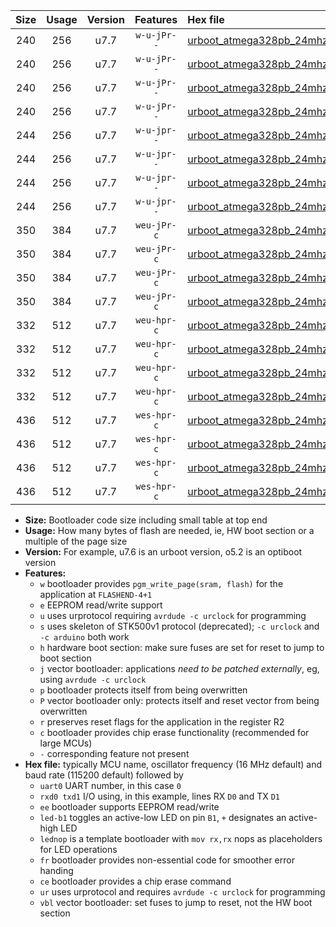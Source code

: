 |Size|Usage|Version|Features|Hex file|
|:-:|:-:|:-:|:-:|:--|
|240|256|u7.7|`w-u-jPr--`|[urboot_atmega328pb_24mhz_19200bps_uart0_rxd0_txd1_led+b5_ur_vbl.hex](https://raw.githubusercontent.com/stefanrueger/urboot.hex/main/mcus/atmega328pb/fcpu_24mhz/19200_bps/urboot_atmega328pb_24mhz_19200bps_uart0_rxd0_txd1_led+b5_ur_vbl.hex)|
|240|256|u7.7|`w-u-jPr--`|[urboot_atmega328pb_24mhz_19200bps_uart0_rxd0_txd1_lednop_ur_vbl.hex](https://raw.githubusercontent.com/stefanrueger/urboot.hex/main/mcus/atmega328pb/fcpu_24mhz/19200_bps/urboot_atmega328pb_24mhz_19200bps_uart0_rxd0_txd1_lednop_ur_vbl.hex)|
|240|256|u7.7|`w-u-jPr--`|[urboot_atmega328pb_24mhz_19200bps_uart1_rxb4_txb3_led+b5_ur_vbl.hex](https://raw.githubusercontent.com/stefanrueger/urboot.hex/main/mcus/atmega328pb/fcpu_24mhz/19200_bps/urboot_atmega328pb_24mhz_19200bps_uart1_rxb4_txb3_led+b5_ur_vbl.hex)|
|240|256|u7.7|`w-u-jPr--`|[urboot_atmega328pb_24mhz_19200bps_uart1_rxb4_txb3_lednop_ur_vbl.hex](https://raw.githubusercontent.com/stefanrueger/urboot.hex/main/mcus/atmega328pb/fcpu_24mhz/19200_bps/urboot_atmega328pb_24mhz_19200bps_uart1_rxb4_txb3_lednop_ur_vbl.hex)|
|244|256|u7.7|`w-u-jpr--`|[urboot_atmega328pb_24mhz_19200bps_uart0_rxd0_txd1_led+b5_fr_ur_vbl.hex](https://raw.githubusercontent.com/stefanrueger/urboot.hex/main/mcus/atmega328pb/fcpu_24mhz/19200_bps/urboot_atmega328pb_24mhz_19200bps_uart0_rxd0_txd1_led+b5_fr_ur_vbl.hex)|
|244|256|u7.7|`w-u-jpr--`|[urboot_atmega328pb_24mhz_19200bps_uart0_rxd0_txd1_lednop_fr_ur_vbl.hex](https://raw.githubusercontent.com/stefanrueger/urboot.hex/main/mcus/atmega328pb/fcpu_24mhz/19200_bps/urboot_atmega328pb_24mhz_19200bps_uart0_rxd0_txd1_lednop_fr_ur_vbl.hex)|
|244|256|u7.7|`w-u-jpr--`|[urboot_atmega328pb_24mhz_19200bps_uart1_rxb4_txb3_led+b5_fr_ur_vbl.hex](https://raw.githubusercontent.com/stefanrueger/urboot.hex/main/mcus/atmega328pb/fcpu_24mhz/19200_bps/urboot_atmega328pb_24mhz_19200bps_uart1_rxb4_txb3_led+b5_fr_ur_vbl.hex)|
|244|256|u7.7|`w-u-jpr--`|[urboot_atmega328pb_24mhz_19200bps_uart1_rxb4_txb3_lednop_fr_ur_vbl.hex](https://raw.githubusercontent.com/stefanrueger/urboot.hex/main/mcus/atmega328pb/fcpu_24mhz/19200_bps/urboot_atmega328pb_24mhz_19200bps_uart1_rxb4_txb3_lednop_fr_ur_vbl.hex)|
|350|384|u7.7|`weu-jPr-c`|[urboot_atmega328pb_24mhz_19200bps_uart0_rxd0_txd1_ee_led+b5_fr_ce_ur_vbl.hex](https://raw.githubusercontent.com/stefanrueger/urboot.hex/main/mcus/atmega328pb/fcpu_24mhz/19200_bps/urboot_atmega328pb_24mhz_19200bps_uart0_rxd0_txd1_ee_led+b5_fr_ce_ur_vbl.hex)|
|350|384|u7.7|`weu-jPr-c`|[urboot_atmega328pb_24mhz_19200bps_uart0_rxd0_txd1_ee_lednop_fr_ce_ur_vbl.hex](https://raw.githubusercontent.com/stefanrueger/urboot.hex/main/mcus/atmega328pb/fcpu_24mhz/19200_bps/urboot_atmega328pb_24mhz_19200bps_uart0_rxd0_txd1_ee_lednop_fr_ce_ur_vbl.hex)|
|350|384|u7.7|`weu-jPr-c`|[urboot_atmega328pb_24mhz_19200bps_uart1_rxb4_txb3_ee_led+b5_fr_ce_ur_vbl.hex](https://raw.githubusercontent.com/stefanrueger/urboot.hex/main/mcus/atmega328pb/fcpu_24mhz/19200_bps/urboot_atmega328pb_24mhz_19200bps_uart1_rxb4_txb3_ee_led+b5_fr_ce_ur_vbl.hex)|
|350|384|u7.7|`weu-jPr-c`|[urboot_atmega328pb_24mhz_19200bps_uart1_rxb4_txb3_ee_lednop_fr_ce_ur_vbl.hex](https://raw.githubusercontent.com/stefanrueger/urboot.hex/main/mcus/atmega328pb/fcpu_24mhz/19200_bps/urboot_atmega328pb_24mhz_19200bps_uart1_rxb4_txb3_ee_lednop_fr_ce_ur_vbl.hex)|
|332|512|u7.7|`weu-hpr-c`|[urboot_atmega328pb_24mhz_19200bps_uart0_rxd0_txd1_ee_led+b5_fr_ce_ur.hex](https://raw.githubusercontent.com/stefanrueger/urboot.hex/main/mcus/atmega328pb/fcpu_24mhz/19200_bps/urboot_atmega328pb_24mhz_19200bps_uart0_rxd0_txd1_ee_led+b5_fr_ce_ur.hex)|
|332|512|u7.7|`weu-hpr-c`|[urboot_atmega328pb_24mhz_19200bps_uart0_rxd0_txd1_ee_lednop_fr_ce_ur.hex](https://raw.githubusercontent.com/stefanrueger/urboot.hex/main/mcus/atmega328pb/fcpu_24mhz/19200_bps/urboot_atmega328pb_24mhz_19200bps_uart0_rxd0_txd1_ee_lednop_fr_ce_ur.hex)|
|332|512|u7.7|`weu-hpr-c`|[urboot_atmega328pb_24mhz_19200bps_uart1_rxb4_txb3_ee_led+b5_fr_ce_ur.hex](https://raw.githubusercontent.com/stefanrueger/urboot.hex/main/mcus/atmega328pb/fcpu_24mhz/19200_bps/urboot_atmega328pb_24mhz_19200bps_uart1_rxb4_txb3_ee_led+b5_fr_ce_ur.hex)|
|332|512|u7.7|`weu-hpr-c`|[urboot_atmega328pb_24mhz_19200bps_uart1_rxb4_txb3_ee_lednop_fr_ce_ur.hex](https://raw.githubusercontent.com/stefanrueger/urboot.hex/main/mcus/atmega328pb/fcpu_24mhz/19200_bps/urboot_atmega328pb_24mhz_19200bps_uart1_rxb4_txb3_ee_lednop_fr_ce_ur.hex)|
|436|512|u7.7|`wes-hpr-c`|[urboot_atmega328pb_24mhz_19200bps_uart0_rxd0_txd1_ee_led+b5_fr_ce.hex](https://raw.githubusercontent.com/stefanrueger/urboot.hex/main/mcus/atmega328pb/fcpu_24mhz/19200_bps/urboot_atmega328pb_24mhz_19200bps_uart0_rxd0_txd1_ee_led+b5_fr_ce.hex)|
|436|512|u7.7|`wes-hpr-c`|[urboot_atmega328pb_24mhz_19200bps_uart0_rxd0_txd1_ee_lednop_fr_ce.hex](https://raw.githubusercontent.com/stefanrueger/urboot.hex/main/mcus/atmega328pb/fcpu_24mhz/19200_bps/urboot_atmega328pb_24mhz_19200bps_uart0_rxd0_txd1_ee_lednop_fr_ce.hex)|
|436|512|u7.7|`wes-hpr-c`|[urboot_atmega328pb_24mhz_19200bps_uart1_rxb4_txb3_ee_led+b5_fr_ce.hex](https://raw.githubusercontent.com/stefanrueger/urboot.hex/main/mcus/atmega328pb/fcpu_24mhz/19200_bps/urboot_atmega328pb_24mhz_19200bps_uart1_rxb4_txb3_ee_led+b5_fr_ce.hex)|
|436|512|u7.7|`wes-hpr-c`|[urboot_atmega328pb_24mhz_19200bps_uart1_rxb4_txb3_ee_lednop_fr_ce.hex](https://raw.githubusercontent.com/stefanrueger/urboot.hex/main/mcus/atmega328pb/fcpu_24mhz/19200_bps/urboot_atmega328pb_24mhz_19200bps_uart1_rxb4_txb3_ee_lednop_fr_ce.hex)|

- **Size:** Bootloader code size including small table at top end
- **Usage:** How many bytes of flash are needed, ie, HW boot section or a multiple of the page size
- **Version:** For example, u7.6 is an urboot version, o5.2 is an optiboot version
- **Features:**
  + `w` bootloader provides `pgm_write_page(sram, flash)` for the application at `FLASHEND-4+1`
  + `e` EEPROM read/write support
  + `u` uses urprotocol requiring `avrdude -c urclock` for programming
  + `s` uses skeleton of STK500v1 protocol (deprecated); `-c urclock` and `-c arduino` both work
  + `h` hardware boot section: make sure fuses are set for reset to jump to boot section
  + `j` vector bootloader: applications *need to be patched externally*, eg, using `avrdude -c urclock`
  + `p` bootloader protects itself from being overwritten
  + `P` vector bootloader only: protects itself and reset vector from being overwritten
  + `r` preserves reset flags for the application in the register R2
  + `c` bootloader provides chip erase functionality (recommended for large MCUs)
  + `-` corresponding feature not present
- **Hex file:** typically MCU name, oscillator frequency (16 MHz default) and baud rate (115200 default) followed by
  + `uart0` UART number, in this case `0`
  + `rxd0 txd1` I/O using, in this example, lines RX `D0` and TX `D1`
  + `ee` bootloader supports EEPROM read/write
  + `led-b1` toggles an active-low LED on pin `B1`, `+` designates an active-high LED
  + `lednop` is a template bootloader with `mov rx,rx` nops as placeholders for LED operations
  + `fr` bootloader provides non-essential code for smoother error handing
  + `ce` bootloader provides a chip erase command
  + `ur` uses urprotocol and requires `avrdude -c urclock` for programming
  + `vbl` vector bootloader: set fuses to jump to reset, not the HW boot section
